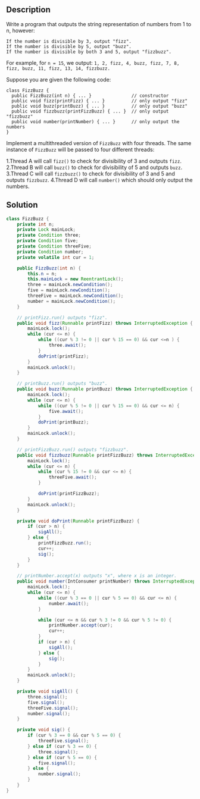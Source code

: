## Description

Write a program that outputs the string representation of numbers from 1 to n, however:
```
If the number is divisible by 3, output "fizz".
If the number is divisible by 5, output "buzz".
If the number is divisible by both 3 and 5, output "fizzbuzz".
```
For example, for ```n = 15```, we output: ```1, 2, fizz, 4, buzz, fizz, 7, 8, fizz, buzz, 11, fizz, 13, 14, fizzbuzz.```

Suppose you are given the following code:
```
class FizzBuzz {
  public FizzBuzz(int n) { ... }               // constructor
  public void fizz(printFizz) { ... }          // only output "fizz"
  public void buzz(printBuzz) { ... }          // only output "buzz"
  public void fizzbuzz(printFizzBuzz) { ... }  // only output "fizzbuzz"
  public void number(printNumber) { ... }      // only output the numbers
}
```
Implement a multithreaded version of ```FizzBuzz``` with four threads. The same instance of ```FizzBuzz``` will be passed to four different threads:

1.Thread A will call  ```fizz()``` to check for divisibility of 3 and outputs ```fizz```.
2.Thread B will call ```buzz()``` to check for divisibility of 5 and outputs ```buzz```.
3.Thread C will call ```fizzbuzz()``` to check for divisibility of 3 and 5 and outputs ```fizzbuzz```.
4.Thread D will call ```number()``` which should only output the numbers.

## Solution

```java
class FizzBuzz {
    private int n;
    private Lock mainLock;
    private Condition three;
    private Condition five;
    private Condition threeFive;
    private Condition number;
    private volatile int cur = 1;

    public FizzBuzz(int n) {
        this.n = n;
        this.mainLock = new ReentrantLock();
        three = mainLock.newCondition();
        five = mainLock.newCondition();
        threeFive = mainLock.newCondition();
        number = mainLock.newCondition();
    }

    // printFizz.run() outputs "fizz".
    public void fizz(Runnable printFizz) throws InterruptedException {
        mainLock.lock();
        while (cur <= n) {
            while ((cur % 3 != 0 || cur % 15 == 0) && cur <=n ) {
                three.await();
            }
            doPrint(printFizz);
        }
        mainLock.unlock();
    }

    // printBuzz.run() outputs "buzz".
    public void buzz(Runnable printBuzz) throws InterruptedException {
        mainLock.lock();
        while (cur <= n) {
            while ((cur % 5 != 0 || cur % 15 == 0) && cur <= n) {
                five.await();
            }
            doPrint(printBuzz);
        }
        mainLock.unlock();
    }

    // printFizzBuzz.run() outputs "fizzbuzz".
    public void fizzbuzz(Runnable printFizzBuzz) throws InterruptedException {
        mainLock.lock();
        while (cur <= n) {
            while (cur % 15 != 0 && cur <= n) {
                threeFive.await();
            }

            doPrint(printFizzBuzz);
        }
        mainLock.unlock();
    }

    private void doPrint(Runnable printFizzBuzz) {
        if (cur > n) {
            sigAll();
        } else {
            printFizzBuzz.run();
            cur++;
            sig();
        }
    }

    // printNumber.accept(x) outputs "x", where x is an integer.
    public void number(IntConsumer printNumber) throws InterruptedException {
        mainLock.lock();
        while (cur <= n) {
            while ((cur % 3 == 0 || cur % 5 == 0) && cur <= n) {
                number.await();
            }

            while (cur <= n && cur % 3 != 0 && cur % 5 != 0) {
                printNumber.accept(cur);
                cur++;
            }
            if (cur > n) {
                sigAll();
            } else {
                sig();
            }
        }
        mainLock.unlock();
    }

    private void sigAll() {
        three.signal();
        five.signal();
        threeFive.signal();
        number.signal();
    }

    private void sig() {
        if (cur % 3 == 0 && cur % 5 == 0) {
            threeFive.signal();
        } else if (cur % 3 == 0) {
            three.signal();
        } else if (cur % 5 == 0) {
            five.signal();
        } else {
            number.signal();
        }
    }
}
```
